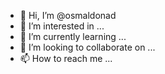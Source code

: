 - 👋 Hi, I’m @osmaldonad
- 👀 I’m interested in ...
- 🌱 I’m currently learning ...
- 💞️ I’m looking to collaborate on ...
- 📫 How to reach me ...

<!---
osmaldonad/osmaldonad is a ✨ special ✨ repository because its `README.md` (this file) appears on your GitHub profile.
You can click the Preview link to take a look at your changes.
--->
